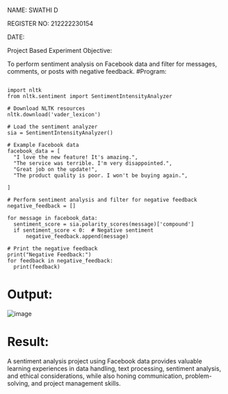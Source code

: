 NAME: SWATHI D

REGISTER NO: 212222230154

DATE:

Project Based Experiment
Objective:

To perform sentiment analysis on Facebook data and filter for messages, comments, or posts with negative feedback.
#Program:
```

import nltk
from nltk.sentiment import SentimentIntensityAnalyzer

# Download NLTK resources 
nltk.download('vader_lexicon')

# Load the sentiment analyzer
sia = SentimentIntensityAnalyzer()

# Example Facebook data 
facebook_data = [
  "I love the new feature! It's amazing.",
  "The service was terrible. I'm very disappointed.",
  "Great job on the update!",
  "The product quality is poor. I won't be buying again.",
  
]

# Perform sentiment analysis and filter for negative feedback
negative_feedback = []

for message in facebook_data:
  sentiment_score = sia.polarity_scores(message)['compound']
  if sentiment_score < 0:  # Negative sentiment
      negative_feedback.append(message)

# Print the negative feedback
print("Negative Feedback:")
for feedback in negative_feedback:
  print(feedback)
```

# Output:

![image](https://github.com/swathi22003343/Project-Based-Experiment-AAI/assets/120440439/3cbeb41c-321b-41cb-904a-b47c124cfafb)

# Result:
A sentiment analysis project using Facebook data provides valuable learning experiences in data handling, text processing, sentiment analysis, and ethical considerations, while also honing communication, problem-solving, and project management skills. 
